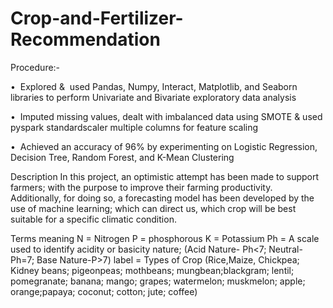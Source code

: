 # Crop-and-Fertilizer-Recommendation
Procedure:-

•  Explored &  used Pandas, Numpy, Interact, Matplotlib, and Seaborn libraries to perform Univariate and Bivariate exploratory data analysis

•  Imputed missing values, dealt with imbalanced data using SMOTE & used pyspark standardscaler multiple columns for feature scaling

•  Achieved an accuracy of 96% by experimenting on Logistic Regression, Decision Tree, Random Forest, and K-Mean Clustering

Description In this project, an optimistic attempt has been made to support farmers; with the purpose to improve their farming productivity. 
Additionally, for doing so, a forecasting model has been developed by the use of machine learning; which can direct us, which crop will be
best suitable for a specific climatic condition.

Terms meaning
N = Nitrogen
P = phosphorous
K = Potassium
Ph = A scale used to identify acidity or basicity nature; (Acid Nature- Ph<7; Neutral- Ph=7; Base Nature-P>7)
label = Types of Crop (Rice,Maize, Chickpea; Kidney beans; pigeonpeas; mothbeans; mungbean;blackgram; lentil; pomegranate; banana; mango; grapes;
watermelon; muskmelon; apple; orange;papaya; coconut; cotton; jute; coffee)

